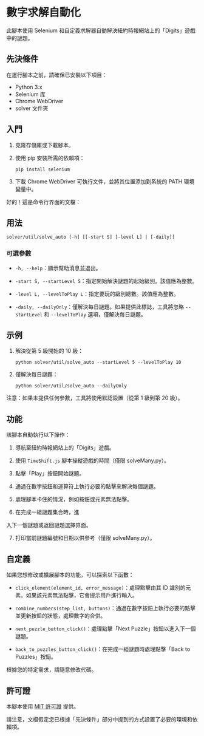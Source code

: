 # 數字求解自動化

此腳本使用 Selenium 和自定義求解器自動解決紐約時報網站上的「Digits」遊戲中的謎題。

## 先決條件

在運行腳本之前，請確保已安裝以下項目：

- Python 3.x
- Selenium 库
- Chrome WebDriver
- solver 文件夾

## 入門

1. 克隆存儲庫或下載腳本。
2. 使用 pip 安裝所需的依賴項：

   ```shell
   pip install selenium
   ```

3. 下載 Chrome WebDriver 可執行文件，並將其位置添加到系統的 PATH 環境變量中。

好的！這是命令行界面的文檔：

## 用法

```plaintext
solver/util/solve_auto [-h] [[-start S] [-level L] | [-daily]]
```

### 可選參數

- `-h, --help`：顯示幫助消息並退出。

- `-start S, --startLevel S`：指定開始解決謎題的起始級別。該值應為整數。

- `-level L, --levelToPlay L`：指定要玩的級別總數。該值應為整數。

- `-daily, --dailyOnly`：僅解決每日謎題。如果提供此標誌，工具將忽略 `--startLevel` 和 `--levelToPlay` 選項，僅解決每日謎題。

## 示例

1. 解決從第 5 級開始的 10 級：
   ```plaintext
   python solver/util/solve_auto --startLevel 5 --levelToPlay 10
   ```

2. 僅解決每日謎題：
   ```plaintext
   python solver/util/solve_auto --dailyOnly
   ```

注意：如果未提供任何參數，工具將使用默認設置（從第 1 級到第 20 級）。

## 功能

該腳本自動執行以下操作：

1. 導航至紐約時報網站上的「Digits」遊戲。

2. 使用 `TimeShift.js` 腳本操縱遊戲的時間（僅限 solveMany.py）。

3. 點擊「Play」按鈕開始謎題。

4. 通過在數字按鈕和運算符上執行必要的點擊來解決每個謎題。

5. 處理腳本卡住的情況，例如按鈕或元素無法點擊。

6. 在完成一組謎題集合時，進

入下一個謎題或返回謎題選擇界面。

7. 打印當前謎題編號和日期以供參考（僅限 solveMany.py）。

## 自定義

如果您想修改或擴展腳本的功能，可以探索以下函數：

- `click_element(element_id, error_message)`：處理點擊由其 ID 識別的元素。如果該元素無法點擊，它會提示用戶進行輸入。

- `combine_numbers(step_list, buttons)`：通過在數字按鈕上執行必要的點擊並更新按鈕的狀態，處理數字的合併。

- `next_puzzle_button_click()`：處理點擊「Next Puzzle」按鈕以進入下一個謎題。

- `back_to_puzzles_button_click()`：在完成一組謎題時處理點擊「Back to Puzzles」按鈕。

根據您的特定需求，請隨意修改代碼。

## 許可證

本腳本使用 [MIT 許可證](LICENSE.md) 提供。

請注意，文檔假定您已根據「先決條件」部分中提到的方式設置了必要的環境和依賴項。
